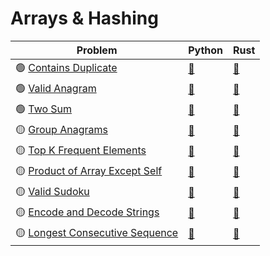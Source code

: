 # Arrays & Hashing

| Problem | Python | Rust |
|---------|--------|------|
| 🟢 [Contains Duplicate](https://neetcode.io/problems/duplicate-integer) | [🔗](contains_duplicate/solution.py) | [🔗](contains_duplicate/src/lib.rs) |
| 🟢 [Valid Anagram](https://neetcode.io/problems/is-anagram) | [🔗](valid_anagram/solution.py) | [🔗](valid_anagram/src/lib.rs) |
| 🟢 [Two Sum](https://neetcode.io/problems/two-integer-sum) | [🔗](two_sum/solution.py) | [🔗](two_sum/src/lib.rs) |
| 🟡 [Group Anagrams](https://neetcode.io/problems/anagram-groups) | [🔗](group_anagrams/solution.py) | [🔗](group_anagrams/src/lib.rs) |
| 🟡 [Top K Frequent Elements](https://neetcode.io/problems/top-k-elements-in-list) | [🔗](top_k_frequent_elements/solution.py) | [🔗](top_k_frequent_elements/src/lib.rs) |
| 🟡 [Product of Array Except Self](https://neetcode.io/problems/products-of-array-discluding-self) | [🔗](product_of_array_except_self/solution.py) | [🔗](product_of_array_except_self/src/lib.rs) |
| 🟡 [Valid Sudoku](https://neetcode.io/problems/valid-sudoku) | [🔗](valid_sudoku/solution.py) | [🔗](valid_sudoku/src/lib.rs) |
| 🟡 [Encode and Decode Strings](https://neetcode.io/problems/string-encode-and-decode) | [🔗](encode_and_decode_strings/solution.py) | [🔗](encode_and_decode_strings/src/lib.rs) |
| 🟡 [Longest Consecutive Sequence](https://neetcode.io/problems/longest-consecutive-sequence) | [🔗](longest_consecutive_sequence/solution.py) | [🔗](longest_consecutive_sequence/src/lib.rs) |